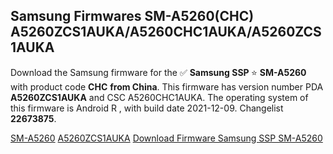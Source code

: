 <h2>Samsung Firmwares SM-A5260(CHC) A5260ZCS1AUKA/A5260CHC1AUKA/A5260ZCS1AUKA</h2>
Download the Samsung firmware for the ✅ <strong>Samsung SSP </strong> ⭐ <strong>SM-A5260</strong> with product code <strong>CHC</strong> <strong> from China</strong>. This firmware has version number PDA <strong>A5260ZCS1AUKA</strong> and CSC A5260CHC1AUKA. The operating system of this firmware is Android R , with build date 2021-12-09. Changelist <strong>22673875</strong>.


[SM-A5260](https://samfirm.shop/samsung/model/SM-A5260)
[A5260ZCS1AUKA](https://samfirm.shop/samsung/pda/A5260ZCS1AUKA)
[Download Firmware Samsung SSP SM-A5260](https://samfirm.shop/samsung/firmware/481347)

